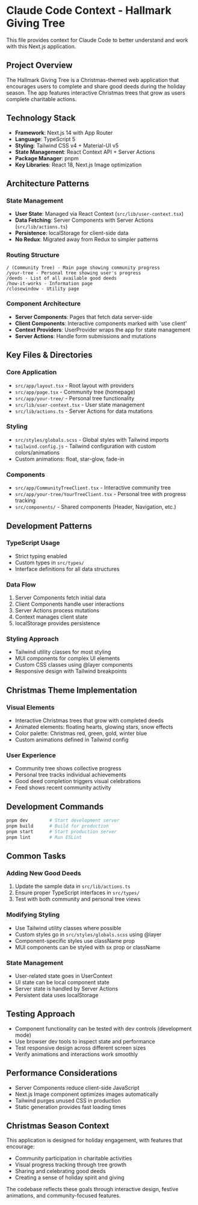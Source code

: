 # Claude Code Context - Hallmark Giving Tree

This file provides context for Claude Code to better understand and work with this Next.js application.

## Project Overview

The Hallmark Giving Tree is a Christmas-themed web application that encourages users to complete and share good deeds during the holiday season. The app features interactive Christmas trees that grow as users complete charitable actions.

## Technology Stack

- **Framework**: Next.js 14 with App Router
- **Language**: TypeScript 5
- **Styling**: Tailwind CSS v4 + Material-UI v5
- **State Management**: React Context API + Server Actions
- **Package Manager**: pnpm
- **Key Libraries**: React 18, Next.js Image optimization

## Architecture Patterns

### State Management
- **User State**: Managed via React Context (`src/lib/user-context.tsx`)
- **Data Fetching**: Server Components with Server Actions (`src/lib/actions.ts`)
- **Persistence**: localStorage for client-side data
- **No Redux**: Migrated away from Redux to simpler patterns

### Routing Structure
```
/ (Community Tree) - Main page showing community progress
/your-tree - Personal tree showing user's progress  
/deeds - List of all available good deeds
/how-it-works - Information page
/closewindow - Utility page
```

### Component Architecture
- **Server Components**: Pages that fetch data server-side
- **Client Components**: Interactive components marked with 'use client'
- **Context Providers**: UserProvider wraps the app for state management
- **Server Actions**: Handle form submissions and mutations

## Key Files & Directories

### Core Application
- `src/app/layout.tsx` - Root layout with providers
- `src/app/page.tsx` - Community tree (homepage)
- `src/app/your-tree/` - Personal tree functionality
- `src/lib/user-context.tsx` - User state management
- `src/lib/actions.ts` - Server Actions for data mutations

### Styling
- `src/styles/globals.scss` - Global styles with Tailwind imports
- `tailwind.config.js` - Tailwind configuration with custom colors/animations
- Custom animations: float, star-glow, fade-in

### Components
- `src/app/CommunityTreeClient.tsx` - Interactive community tree
- `src/app/your-tree/YourTreeClient.tsx` - Personal tree with progress tracking
- `src/components/` - Shared components (Header, Navigation, etc.)

## Development Patterns

### TypeScript Usage
- Strict typing enabled
- Custom types in `src/types/`
- Interface definitions for all data structures

### Data Flow
1. Server Components fetch initial data
2. Client Components handle user interactions
3. Server Actions process mutations
4. Context manages client state
5. localStorage provides persistence

### Styling Approach
- Tailwind utility classes for most styling
- MUI components for complex UI elements
- Custom CSS classes using @layer components
- Responsive design with Tailwind breakpoints

## Christmas Theme Implementation

### Visual Elements
- Interactive Christmas trees that grow with completed deeds
- Animated elements: floating hearts, glowing stars, snow effects
- Color palette: Christmas red, green, gold, winter blue
- Custom animations defined in Tailwind config

### User Experience
- Community tree shows collective progress
- Personal tree tracks individual achievements
- Good deed completion triggers visual celebrations
- Feed shows recent community activity

## Development Commands

```bash
pnpm dev        # Start development server
pnpm build      # Build for production
pnpm start      # Start production server
pnpm lint       # Run ESLint
```

## Common Tasks

### Adding New Good Deeds
1. Update the sample data in `src/lib/actions.ts`
2. Ensure proper TypeScript interfaces in `src/types/`
3. Test with both community and personal tree views

### Modifying Styling
- Use Tailwind utility classes where possible
- Custom styles go in `src/styles/globals.scss` using @layer
- Component-specific styles use className prop
- MUI components can be styled with sx prop or className

### State Management
- User-related state goes in UserContext
- UI state can be local component state
- Server state is handled by Server Actions
- Persistent data uses localStorage

## Testing Approach
- Component functionality can be tested with dev controls (development mode)
- Use browser dev tools to inspect state and performance
- Test responsive design across different screen sizes
- Verify animations and interactions work smoothly

## Performance Considerations
- Server Components reduce client-side JavaScript
- Next.js Image component optimizes images automatically
- Tailwind purges unused CSS in production
- Static generation provides fast loading times

## Christmas Season Context
This application is designed for holiday engagement, with features that encourage:
- Community participation in charitable activities
- Visual progress tracking through tree growth
- Sharing and celebrating good deeds
- Creating a sense of holiday spirit and giving

The codebase reflects these goals through interactive design, festive animations, and community-focused features.
